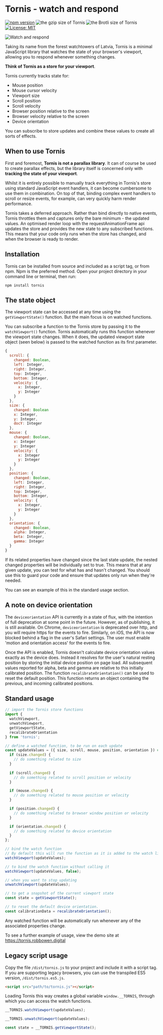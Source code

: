 # Tornis - watch and respond
[![npm version](https://badge.fury.io/js/tornis.svg)](https://badge.fury.io/js/tornis)
![the gzip size of Tornis](https://img.badgesize.io/robb0wen/tornis/master/dist/tornis.js.svg?compression=gzip)
![the Brotli size of Tornis](https://img.badgesize.io/robb0wen/tornis/master/dist/tornis.js.svg?compression=brotli)
[![License: MIT](https://img.shields.io/badge/License-MIT-blue.svg)](https://opensource.org/licenses/MIT)

![Watch and respond](https://tornis.robbowen.digital/icon.png)

Taking its name from the forest watchtowers of Latvia, Tornis is a minimal JavaScript library that watches the state of your browser's viewport, allowing you to respond whenever something changes. 

__Think of Tornis as a store for your viewport__.

Tornis currently tracks state for:

* Mouse position
* Mouse cursor velocity
* Viewport size
* Scroll position
* Scroll velocity
* Browser position relative to the screen
* Browser velocity relative to the screen
* Device orientation

You can subscribe to store updates and combine these values to create all sorts of effects.

## When to use Tornis

First and foremost, __Tornis is not a parallax library__. It can of course be used to create parallax effects, but the library itself is concerned only with __tracking the state of your viewport__.

Whilst it is entirely possible to manually track everything in Tornis's store using standard JavaScript event handlers, it can become cumbersome to use them in combination. On top of that, binding complex event handlers to scroll or resize events, for example, can very quickly harm render performance.

Tornis takes a deferred approach. Rather than bind directly to native events, Tornis throttles them and captures only the bare minimum - the updated values. An optimised render loop with the requestAnimationFrame api updates the store and provides the new state to any subscribed functions. This means that your code only runs when the store has changed, and when the browser is ready to render.

## Installation
Tornis can be installed from source and included as a script tag, or from npm. Npm is the preferred method. Open your project directory in your command line or terminal, then run:

```
npm install tornis
```

## The state object
The viewport state can be accessed at any time using the `getViewportState()` function. But the main focus is on watched functions.

You can subscribe a function to the Tornis store by passing it to the `watchViewport()` function. Tornis automatically runs this function whenever the viewport state changes. When it does, the updated viewport state object (seen below) is passed to the watched function as its first parameter.

``` javascript
{
  scroll: {
    changed: Boolean,
    left: Integer,
    right: Integer,
    top: Integer,
    bottom: Integer,
    velocity: {
      x: Integer,
      y: Integer
    }
  },
  size: {
    changed: Boolean
    x: Integer,
    y: Integer,
    docY: Integer
  },
  mouse: {
    changed: Boolean,
    x: Integer
    y: Integer
    velocity: {
      x: Integer
      y: Integer
    }
  },
  position: {
    changed: Boolean,
    left: Integer,
    right: Integer,
    top: Integer,
    bottom: Integer,
    velocity: {
      x: Integer,
      y: Integer
    }
  },
  orientation: {
    changed: Boolean,
    alpha: Integer,
    beta: Integer,
    gamma: Integer
  }
}
```

If its related properties have changed since the last state update, the nested changed properties will be individually set to true. This means that at any given update, you can test for what has and hasn't changed. You should use this to guard your code and ensure that updates only run when they're needed.

You can see an example of this in the standard usage section.

## A note on device orientation
The `deviceorientation` API is currently in a state of flux, with the intention of full deprecation at some point in the future. However, as of publishing, it is still available. On Chrome, `deviceorientation` is deprecated over http, and you will require https for the events to fire. Similarly, on iOS, the API is now blocked behind a flag in the user's Safari settings. The user must enable 'motion and orientation access' for the events to fire.

Once the API is enabled, Tornis doesn't calculate device orientation values exactly as the device does. Instead it resolves for the user's natural resting position by storing the initial device position on page load. All subsequent values reported for alpha, beta and gamma are relative to this initially calibrated position. The function `recalibrateOrientation()` can be used to reset the default position. This function returns an object containing the previous, and incoming calibrated positions.

## Standard usage
``` javascript
// import the Tornis store functions
import { 
  watchViewport, 
  unwatchViewport, 
  getViewportState,
  recalibrateOrientation
} from 'tornis';

// define a watched function, to be run on each update
const updateValues = ({ size, scroll, mouse, position, orientation }) => {
  if (size.changed) {
    // do something related to size
  }
  
  if (scroll.changed) {
    // do something related to scroll position or velocity
  }

  if (mouse.changed) {
    // do something related to mouse position or velocity
  }

  if (position.changed) {
    // do something related to browser window position or velocity
  }

  if (orientation.changed) {
    // do something related to device orientation
  }
};

// bind the watch function
// By default this will run the function as it is added to the watch list
watchViewport(updateValues);

// to bind the watch function without calling it
watchViewport(updateValues, false);

// when you want to stop updating
unwatchViewport(updateValues);

// to get a snapshot of the current viewport state
const state = getViewportState();

// to reset the default device orientation.
const calibrationData = recalibrateOrientation();
```

Any watched function will be automatically run whenever any of the associated properties change.

To see a further example of usage, view the demo site at https://tornis.robbowen.digital

## Legacy script usage
Copy the file `/dist/tornis.js` to your project and include it with a script tag. If you are supporting legacy browsers, you can use the transpiled ES5 version, `/dist/tornis.es5.js`.

``` html
<script src="path/to/tornis.js"></script>
```

Loading Tornis this way creates a global variable `window.__TORNIS`, through which you can access the watch functions.

``` javascript
__TORNIS.watchViewport(updateValues);

__TORNIS.unwatchViewport(updateValues);

const state = __TORNIS.getViewportState();
```
